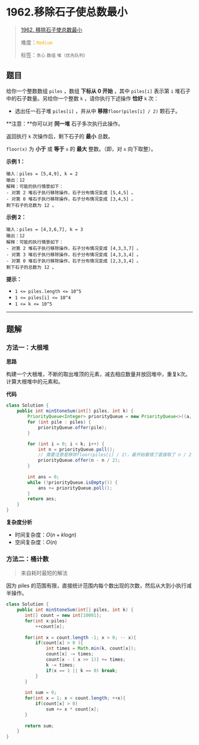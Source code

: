 # 1962.移除石子使总数最小

> [1962. 移除石子使总数最小](https://leetcode.cn/problems/remove-stones-to-minimize-the-total/)
>
> 难度：<font color=orange>`Medium`</font>
>
> 标签：`贪心` `数组` `堆（优先队列）`

## 题目

给你一个整数数组 `piles` ，数组 **下标从 0 开始** ，其中 `piles[i]` 表示第 `i` 堆石子中的石子数量。另给你一个整数 `k` ，请你执行下述操作 **恰好** `k` 次：

* 选出任一石子堆 `piles[i]` ，并从中 **移除**`floor(piles[i] / 2)` 颗石子。

**注意：**你可以对 **同一堆** 石子多次执行此操作。

返回执行 `k` 次操作后，剩下石子的 **最小** 总数。

`floor(x)` 为 **小于** 或 **等于** `x` 的 **最大** 整数。（即，对 `x` 向下取整）。

**示例 1：**

```
输入：piles = [5,4,9], k = 2
输出：12
解释：可能的执行情景如下：
- 对第 2 堆石子执行移除操作，石子分布情况变成 [5,4,5] 。
- 对第 0 堆石子执行移除操作，石子分布情况变成 [3,4,5] 。
剩下石子的总数为 12 。
```

**示例 2：**

```
输入：piles = [4,3,6,7], k = 3
输出：12
解释：可能的执行情景如下：
- 对第 2 堆石子执行移除操作，石子分布情况变成 [4,3,3,7] 。
- 对第 3 堆石子执行移除操作，石子分布情况变成 [4,3,3,4] 。
- 对第 0 堆石子执行移除操作，石子分布情况变成 [2,3,3,4] 。
剩下石子的总数为 12 。
```

**提示：**

* `1 <= piles.length <= 10^5`
* `1 <= piles[i] <= 10^4`
* `1 <= k <= 10^5`

--------------------

## 题解

### 方法一：大根堆

**思路**

构建一个大根堆，不断的取出堆顶的元素，减去相应数量并放回堆中，重复k次。计算大根堆中的元素和。

**代码**

```java
class Solution {
    public int minStoneSum(int[] piles, int k) {
        PriorityQueue<Integer> priorityQueue = new PriorityQueue<>((a, b) -> b - a);
        for (int pile : piles) {
            priorityQueue.offer(pile);
        }

        for (int i = 0; i < k; i++) {
            int n = priorityQueue.poll();
            // 需要注意是移除floor(piles[i] / 2)，最开始看错了直接取了 n / 2；
            priorityQueue.offer(n - n / 2);
        }
        
        int ans = 0;
        while (!priorityQueue.isEmpty()) {
            ans += priorityQueue.poll();
        }
        return ans;
    }
}
```

**复杂度分析**

- 时间复杂度：$O(n + k\log_{}{n})$
- 空间复杂度：$O(n)$

### 方法二：桶计数

> 来自耗时最短的解法

因为 piles 的范围有限，直接统计范围内每个数出现的次数，然后从大到小执行减半操作。

```java
class Solution {
    public int minStoneSum(int[] piles, int k) {
       int[] count = new int[10001];
       for(int x:piles)
           ++count[x];
           
       for(int x = count.length -1; x > 0; -- x){
           if(count[x] > 0 ){
               int times = Math.min(k, count[x]);
               count[x] -= times;
               count[x - ( x >> 1)] += times;
               k -= times;
               if(x == 1 || k == 0) break;
           }
       }
       
       int sum = 0;
       for(int x = 1; x < count.length; ++x){
           if(count[x] > 0)
               sum += x * count[x];
       }      
        
       return sum;
    }
}
```
